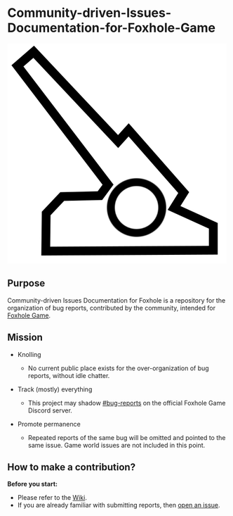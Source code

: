 # Community-driven-Issues-Documentation-for-Foxhole-Game
![CDIDFG banner](stormcannon.png)
## Purpose
Community-driven Issues Documentation for Foxhole is a repository for the organization of bug reports, contributed by the community, intended for [Foxhole Game](https://www.foxholegame.com/).

## Mission
* Knolling
	* No current public place exists for the over-organization of bug reports, without idle chatter.

* Track (mostly) everything
	* This project may shadow [#bug-reports](https://discord.gg/w74qcssfvr) on the official Foxhole Game Discord server.
	
* Promote permanence
	* Repeated reports of the same bug will be omitted and pointed to the same issue.  Game world issues are not included in this point.

## How to make a contribution?
**Before you start:** 
- Please refer to the [Wiki](https://github.com/sudodouuuuuu/Community-driven-Issues-Documentation-for-Foxhole-Game/wiki).
- If you are already familiar with submitting reports, then [open an issue](https://github.com/sudodouuuuuu/Community-driven-Issues-Documentation-for-Foxhole-Game/issues).
